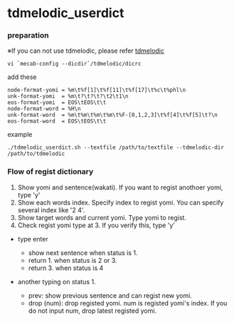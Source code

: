 # tdmelodic_userdict
### preparation
※If you can not use tdmelodic, please refer [tdmelodic](https://github.com/PKSHATechnology-Research/tdmelodic)
```
vi `mecab-config --dicdir`/tdmelodic/dicrc
```
add these
```
node-format-yomi = %m\t%f[1]\t%f[11]\t%f[17]\t%c\t%phl\n
unk-format-yomi  = %m\t?\t?\t?\t2\t1\n
eos-format-yomi  = EOS\tEOS\t\t
node-format-word = %H\n
unk-format-word  = %m\t%m\t%m\t%m\t%F-[0,1,2,3]\t%f[4]\t%f[5]\t?\n
eos-format-word  = EOS\tEOS\t\t
```
example  
```
./tdmelodic_userdict.sh --textfile /path/to/textfile --tdmelodic-dir /path/to/tdmelodic 
```

### Flow of regist dictionary
1. Show yomi and sentence(wakati). If you want to regist anothoer yomi, type 'y'
2. Show each words index. Specify index to regist yomi. You can specify several index like '2 4'.
3. Show target words and current yomi. Type yomi to regist.
4. Check regist yomi type at 3. If you verify this, type 'y'

* type enter
    - show next sentence when status is 1.
    - return 1. when status is 2 or 3.
    - return 3. when status is 4

* another typing on status 1.
    - prev: show previous sentence and can regist new yomi.
    - drop (num): drop registed yomi. num is registed yomi's index. If you do not input num, drop latest registed yomi.
